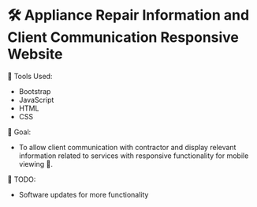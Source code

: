 # 🛠 Appliance Repair Information and Client Communication Responsive Website

🔧 Tools Used:
- Bootstrap 
- JavaScript
- HTML
- CSS 

🥅 Goal: 
 - To allow client communication with contractor and display relevant information related to services with responsive functionality for mobile viewing 📲.
 
📝 TODO: 
  - Software updates for more functionality
